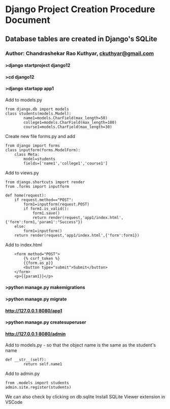 # Django Project Creation Procedure Document
## Database tables are created in Django's SQLite
### Author: Chandrashekar Rao Kuthyar, ckuthyar@gmail.com


#### >django startproject django12
#### >cd django12
#### >django startapp app1


Add to models.py
```
from django.db import models
class students(models.Model):
        name1=models.CharField(max_length=50)
        college1=models.CharField(max_length=100)
        course1=models.CharField(max_length=30)
```

Create new file forms.py and add
```
from django import forms
class inputform(forms.ModelForm):
    class Meta:
        model=students
        fields=['name1','college1','course1']
```

Add to views.py
```
from django.shortcuts import render
from .forms import inputform

def home(request):
    if request.method=="POST":
        form1=inputform(request.POST)
        if form1.is_valid():
            form1.save()
            return render(request,'app1/index.html',{'form':form1,'param1':"Success"})
    else:
        form1=inputform()
    return render(request,'app1/index.html',{'form':form1})
```


Add to index.html
```
    <form method="POST">
        {% csrf_token %}
        {{form.as_p}}
        <button type="submit">Submit</button>
    </form>
    <p>{{param1}}</p>
```


#### >python manage.py makemigrations
#### >python manage.py migrate

#### http://127.0.0.1:8080/app1       
#### >python manage.py createsuperuser   
#### http://127.0.0.1:8080/admin

Add to models.py - so that the object name is the same as the student's name
```
def __str__(self):
        return self.name1
```
        
Add to admin.py
```
from .models import students
admin.site.register(students)
```

We can also check by clicking on db.sqlite
Install SQLite Viewer extension in VSCode

